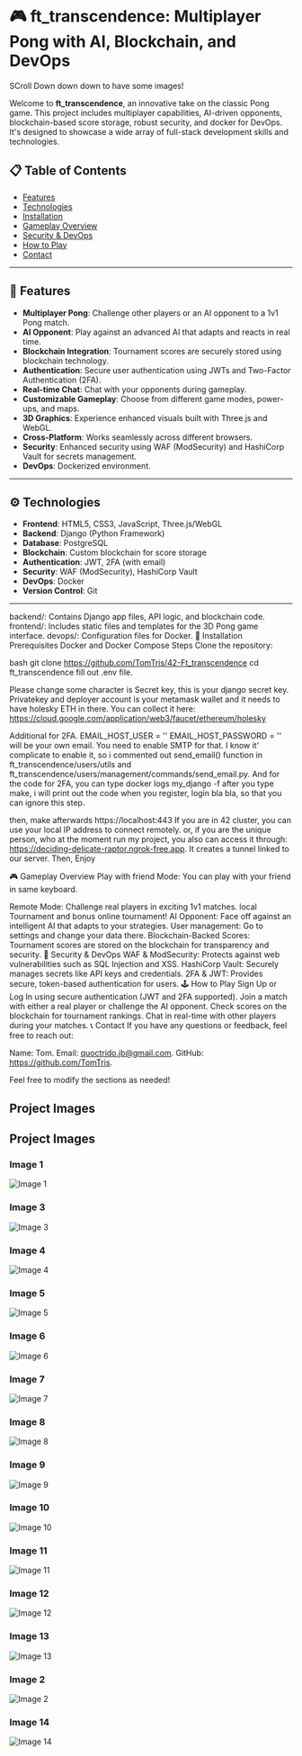 # 🎮 **ft_transcendence**: Multiplayer Pong with AI, Blockchain, and DevOps

SCroll Down down down to have some images!

Welcome to **ft_transcendence**, an innovative take on the classic Pong game. This project includes multiplayer capabilities, AI-driven opponents, blockchain-based score storage, robust security, and docker for DevOps. It's designed to showcase a wide array of full-stack development skills and technologies.

## 📋 **Table of Contents**

- [Features](#features)
- [Technologies](#technologies)
- [Installation](#installation)
- [Gameplay Overview](#gameplay-overview)
- [Security & DevOps](#security--devops)
- [How to Play](#how-to-play)
- [Contact](#contact)

---

## 🌟 **Features**

- **Multiplayer Pong**: Challenge other players or an AI opponent to a 1v1 Pong match.
- **AI Opponent**: Play against an advanced AI that adapts and reacts in real time.
- **Blockchain Integration**: Tournament scores are securely stored using blockchain technology.
- **Authentication**: Secure user authentication using JWTs and Two-Factor Authentication (2FA).
- **Real-time Chat**: Chat with your opponents during gameplay.
- **Customizable Gameplay**: Choose from different game modes, power-ups, and maps.
- **3D Graphics**: Experience enhanced visuals built with Three.js and WebGL.
- **Cross-Platform**: Works seamlessly across different browsers.
- **Security**: Enhanced security using WAF (ModSecurity) and HashiCorp Vault for secrets management.
- **DevOps**: Dockerized environment.

---

## ⚙️ **Technologies**

- **Frontend**: HTML5, CSS3, JavaScript, Three.js/WebGL
- **Backend**: Django (Python Framework)
- **Database**: PostgreSQL
- **Blockchain**: Custom blockchain for score storage
- **Authentication**: JWT, 2FA (with email)
- **Security**: WAF (ModSecurity), HashiCorp Vault
- **DevOps**: Docker
- **Version Control**: Git
---


backend/: Contains Django app files, API logic, and blockchain code.
frontend/: Includes static files and templates for the 3D Pong game interface.
devops/: Configuration files for Docker.
🚀 Installation
Prerequisites
Docker and Docker Compose
Steps
Clone the repository:

bash
git clone https://github.com/TomTris/42-Ft_transcendence
cd ft_transcendence
fill out .env file.

Please change some character is Secret key, this is your django secret key.
Privatekey and deployer account is your metamask wallet and it needs to have holesky ETH in there.
You can collect it here: https://cloud.google.com/application/web3/faucet/ethereum/holesky

Additional for 2FA.
EMAIL_HOST_USER = ''
EMAIL_HOST_PASSWORD = ''
will be your own email. You need to enable SMTP for that.
I know it' complicate to enable it, so i commented out send_email() function  in ft_transcendence/users/utils and ft_transcendence/users/management/commands/send_email.py.
And for the code for 2FA, you can type docker logs my_django -f after you type make, i will print out the code when you register, login bla bla, so that you can ignore this step.

then, make
afterwards
https://localhost:443
If you are in 42 cluster, you can use your local IP address to connect remotely.
or, if you are the unique person, who at the moment run my project, you also can access it through: https://deciding-delicate-raptor.ngrok-free.app. It creates a tunnel linked to our server.
Then, Enjoy

🎮 Gameplay Overview
Play with friend Mode: You can play with your friend in same keyboard.

Remote Mode: Challenge real players in exciting 1v1 matches.
local Tournament and bonus online tournament!
AI Opponent: Face off against an intelligent AI that adapts to your strategies.
User management: Go to settings and change your data there.
Blockchain-Backed Scores: Tournament scores are stored on the blockchain for transparency and security.
🔐 Security & DevOps
WAF & ModSecurity: Protects against web vulnerabilities such as SQL Injection and XSS.
HashiCorp Vault: Securely manages secrets like API keys and credentials.
2FA & JWT: Provides secure, token-based authentication for users.
🕹️ How to Play
Sign Up or Log In using secure authentication (JWT and 2FA supported).
Join a match with either a real player or challenge the AI opponent.
Check scores on the blockchain for tournament rankings.
Chat in real-time with other players during your matches.
📞 Contact
If you have any questions or feedback, feel free to reach out:

Name: Tom.
Email: quoctrido.jb@gmail.com.
GitHub: https://github.com/TomTris.

Feel free to modify the sections as needed!

## Project Images
## Project Images

### Image 1
![Image 1](https://drive.google.com/uc?export=view&id=10GuKIm1XRqjMBcIf5REIF0ZWugwdJXuF)

### Image 3
![Image 3](https://drive.google.com/uc?export=view&id=1VYc0ZnA2Voz92lBalhOidGVObYmafJTY)

### Image 4
![Image 4](https://drive.google.com/uc?export=view&id=1pmLdsAmaN9QYEzHEfA_xWzMSIKk9_1Mb)

### Image 5
![Image 5](https://drive.google.com/uc?export=view&id=1rbcakLg7QR0m02XxROozrQJk1eK5IeWF)

### Image 6
![Image 6](https://drive.google.com/uc?export=view&id=1Z2ktDRcVfVj4vYuzBlmb4zWiT9LJOVVj)

### Image 7
![Image 7](https://drive.google.com/uc?export=view&id=18ioC2gEws_GgnruxiU2K3f4MQxjisMGU)

### Image 8
![Image 8](https://drive.google.com/uc?export=view&id=1G3912H-SDM6mpYvlzTSTAcOcbcvAL2nc)

### Image 9
![Image 9](https://drive.google.com/uc?export=view&id=1bZRn8L8OzEbx9HhWI6FySCITsASpz-tw)

### Image 10
![Image 10](https://drive.google.com/uc?export=view&id=1Jh34KmlNrlHqsgW_2j4xbSe1Pr3YoOY8)

### Image 11
![Image 11](https://drive.google.com/uc?export=view&id=176oNDPcQS5W5lVotIo7-Rx6-jlJkLGip)

### Image 12
![Image 12](https://drive.google.com/uc?export=view&id=1gKL1dAcScIX4SZWHHVkakjRKHtoOUmun)

### Image 13
![Image 13](https://drive.google.com/uc?export=view&id=1GMyjPRbqILW1BFjhTvNdb8CA1YdBajf9)

### Image 2
![Image 2](https://drive.google.com/uc?export=view&id=1of8VNZia3aFbZla-dS8lLFG4QoYV6YgF)

### Image 14
![Image 14](https://drive.google.com/uc?export=view&id=1yJrFxfHYOkihEzYtPscFTaD1G-2SCQ9g)
